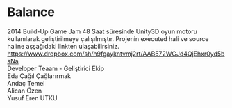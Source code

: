 Balance
=======
2014 Build-Up Game Jam
48 Saat süresinde Unity3D oyun motoru kullanılarak geliştirilmeye çalışılmıştır. Projenin executed hali ve source haline aşşağıdaki linkten ulaşabilirsiniz.
<url>https://www.dropbox.com/sh/h9fgaykntvmj2rt/AAB572WGJd4QjEhxr0yd5bsNa</url><br>
Developer Teaam - Geliştirici Ekip <br>
Eda Çağıl Çağlarırmak <br>
Andaç Temel <br>
Alican Özen <br>
Yusuf Eren UTKU <br>
 

